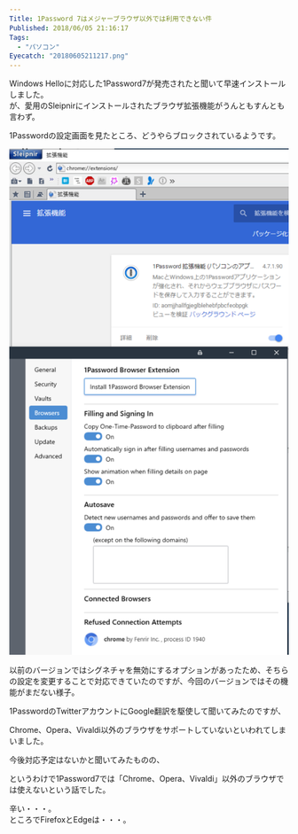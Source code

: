 ```yaml
---
Title: 1Password 7はメジャーブラウザ以外では利用できない件
Published: 2018/06/05 21:16:17
Tags:
  - "パソコン"
Eyecatch: "20180605211217.png"
---
```

Windows Helloに対応した1Password7が発売されたと聞いて早速インストールしました。  
が、愛用のSleipnirにインストールされたブラウザ拡張機能がうんともすんとも言わず。  

1Passwordの設定画面を見たところ、どうやらブロックされているようです。  

![](20180605211217.png) 



以前のバージョンではシグネチャを無効にするオプションがあったため、そちらの設定を変更することで対応できていたのですが、今回のバージョンではその機能がまだない様子。  

1PasswordのTwitterアカウントにGoogle翻訳を駆使して聞いてみたのですが、

<?# Twitter 1003424991336189952 /?>

Chrome、Opera、Vivaldi以外のブラウザをサポートしていないといわれてしまいました。  


今後対応予定はないかと聞いてみたものの、  

<?# Twitter 1003972104369426433 /?>

というわけで1Password7では「Chrome、Opera、Vivaldi」以外のブラウザでは使えないという話でした。  

辛い・・・。  
ところでFirefoxとEdgeは・・・。  
